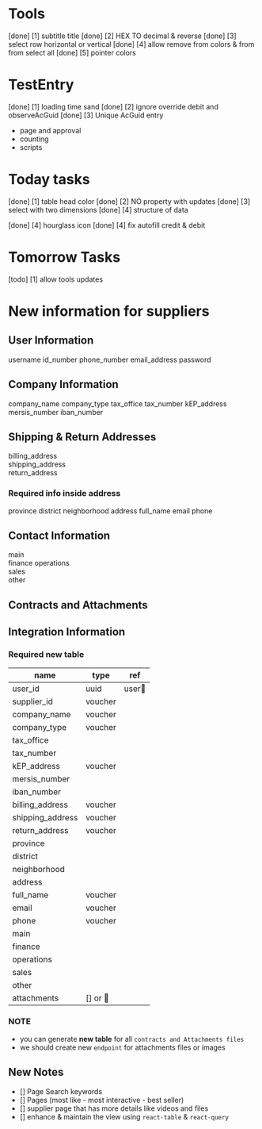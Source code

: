 <!-- Tomorrow TASKS -->

# Tools

[done] [1] subtitle title
[done] [2] HEX TO decimal & reverse
[done] [3] select row horizontal or vertical
[done] [4] allow remove from colors & from from select all
[done] [5] pointer colors

# TestEntry

[done] [1] loading time sand
[done] [2] ignore override debit and observeAcGuid
[done] [3] Unique AcGuid entry

<!-- suppliers -->

- page and approval
- counting
- scripts

# Today tasks

[done] [1] table head color
[done] [2] NO property with updates
[done] [3] select with two dimensions
[done] [4] structure of data

<!-- testEntry -->

[done] [4] hourglass icon
[done] [4] fix autofill credit & debit

# Tomorrow Tasks

[todo] [1] allow tools updates

# New information for suppliers

## User Information

username
id_number
phone_number
email_address
password

## Company Information

company_name
company_type
tax_office
tax_number
kEP_address
mersis_number
iban_number

## Shipping & Return Addresses

billing_address  
shipping_address  
return_address

### Required info inside address

province
district
neighborhood
address
full_name
email
phone

## Contact Information

main  
finance
operations  
sales  
other

## Contracts and Attachments

## Integration Information

### Required new table

| name             | type     | ref    |
| ---------------- | -------- | ------ |
| user_id          | uuid     | user🍳 |
| supplier_id      | voucher  |
| company_name     | voucher  |
| company_type     | voucher  |
| tax_office       |
| tax_number       |
| kEP_address      | voucher  |
| mersis_number    |
| iban_number      |
| billing_address  | voucher  |
| shipping_address | voucher  |
| return_address   | voucher  |
| province         |
| district         |
| neighborhood     |
| address          |
| full_name        | voucher  |
| email            | voucher  |
| phone            | voucher  |
| main             |
| finance          |
| operations       |
| sales            |
| other            |
| attachments      | [] or 🍳 |

### NOTE

- you can generate **new table** for all `contracts and Attachments files`
- we should create new `endpoint` for attachments files or images

## New Notes
- [] Page Search keywords 
- [] Pages (most like - most interactive - best seller)
- [] supplier page that has more details like videos and files
- [] enhance & maintain the view using `react-table` & `react-query`
